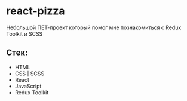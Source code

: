# react-pizza
Небольшой ПЕТ-проект который помог мне познакомиться с Redux Toolkit и SCSS

## Стек:
- HTML
- CSS | SCSS
- React
- JavaScript
- Redux Toolkit
